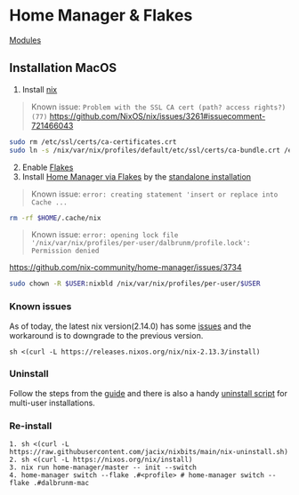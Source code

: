 # Home Manager & Flakes

[Modules](./hosts/modules)

## Installation MacOS

1. Install [nix](https://nixos.org/download.html#nix-install-macos)
> Known issue: `Problem with the SSL CA cert (path? access rights?) (77)`
https://github.com/NixOS/nix/issues/3261#issuecomment-721466043

```bash
sudo rm /etc/ssl/certs/ca-certificates.crt
sudo ln -s /nix/var/nix/profiles/default/etc/ssl/certs/ca-bundle.crt /etc/ssl/certs/ca-certificates.crt
```

2. Enable [Flakes](https://nixos.wiki/wiki/Flakes#Permanent)
3. Install [Home Manager via Flakes](https://nix-community.github.io/home-manager/index.xhtml#ch-nix-flakes) by the [standalone installation](https://nix-community.github.io/home-manager/index.xhtml#sec-flakes-standalone)
> Known issue: `error: creating statement 'insert or replace into Cache ...`

```bash
rm -rf $HOME/.cache/nix
```

> Known issue: `error: opening lock file '/nix/var/nix/profiles/per-user/dalbrunm/profile.lock': Permission denied` 

https://github.com/nix-community/home-manager/issues/3734

```bash
sudo chown -R $USER:nixbld /nix/var/nix/profiles/per-user/$USER
```


### Known issues
As of today, the latest nix version(2.14.0) has some [issues](https://github.com/NixOS/nix/issues/7937) and the workaround is to downgrade to the previous version.

```
sh <(curl -L https://releases.nixos.org/nix/nix-2.13.3/install)
```

### Uninstall
Follow the steps from the [guide](https://nixos.org/manual/nix/stable/installation/installing-binary.html#macos) and there is also a handy [uninstall script](https://github.com/jacix/nixbits/blob/main/nix-uninstall.sh) for multi-user installations.

### Re-install

```
1. sh <(curl -L https://raw.githubusercontent.com/jacix/nixbits/main/nix-uninstall.sh)
2. sh <(curl -L https://nixos.org/nix/install)
3. nix run home-manager/master -- init --switch
4. home-manager switch --flake .#<profile> # home-manager switch --flake .#dalbrunm-mac
```
